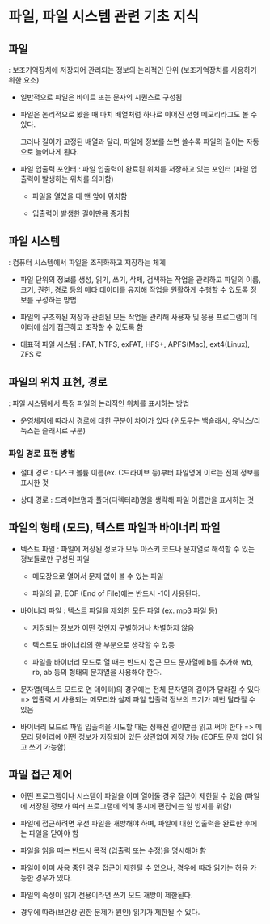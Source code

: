 # 파일, 파일 시스템 관련 기초 지식

## 파일

: 보조기억장치에 저장되어 관리되는 정보의 논리적인 단위 (보조기억장치를 사용하기 위한 요소)

* 일반적으로 파일은 바이트 또는 문자의 시퀀스로 구성됨

* 파일은 논리적으로 봤을 때 마치 배열처럼 하나로 이어진 선형 메모리라고도 볼 수 있다.

	그러나 길이가 고정된 배열과 달리, 파일에 정보를 쓰면 쓸수록 파일의 길이는 자동으로 늘어나게 된다.

* 파일 입출력 포인터 : 파일 입출력이 완료된 위치를 저장하고 있는 포인터 (파일 입출력이 발생하는 위치를 의미함)

	* 파일을 열었을 때 맨 앞에 위치함

	* 입출력이 발생한 길이만큼 증가함

## 파일 시스템

: 컴퓨터 시스템에서 파일을 조직화하고 저장하는 체계

* 파일 단위의 정보를 생성, 읽기, 쓰기, 삭제, 검색하는 작업을 관리하고 파일의 이름, 크기, 권한, 경로 등의 메타 데이터를 유지해 작업을 원활하게 수행할 수 있도록 정보를 구성하는 방법

* 파일의 구조화된 저장과 관련된 모든 작업을 관리해 사용자 및 응용 프로그램이 데이터에 쉽게 접근하고 조작할 수 있도록 함

* 대표적 파일 시스템 : FAT, NTFS, exFAT, HFS+, APFS(Mac), ext4(Linux), ZFS 로

## 파일의 위치 표현, 경로

: 파일 시스템에서 특정 파일의 논리적인 위치를 표시하는 방법

* 운영체제에 따라서 경로에 대한 구분이 차이가 있다 (윈도우는 백슬래시, 유닉스/리눅스는 슬래시로 구분)

### 파일 경로 표현 방법
* 절대 경로 : 디스크 볼륨 이름(ex. C드라이브 등)부터 파일명에 이르는 전체 정보를 표시한 것

* 상대 경로 : 드라이브명과 폴더(디렉터리)명을 생략해 파일 이름만을 표시하는 것

## 파일의 형태 (모드), 텍스트 파일과 바이너리 파일

* 텍스트 파일 : 파일에 저장된 정보가 모두 아스키 코드나 문자열로 해석할 수 있는 정보들로만 구성된 파일

	* 메모장으로 열어서 문제 없이 볼 수 있는 파일
	
	* 파일의 끝, EOF (End of File)에는 반드시 -1이 사용된다.

* 바이너리 파일 : 텍스트 파일을 제외한 모든 파일 (ex. mp3 파일 등)

	* 저장되는 정보가 어떤 것인지 구별하거나 차별하지 않음
	
	* 텍스트도 바이너리의 한 부분으로 생각할 수 있등

	* 파일을 바이너리 모드로 열 때는 반드시 접근 모드 문자열에 b를 추가해 wb, rb, ab 등의 형태의 문자열을 사용해야 한다.

* 문자열(텍스트 모드로 연 데이터)의 경우에는 전체 문자열의 길이가 달라질 수 있다 => 입출력 시 사용되는 메모리와 실제 파일 입출력 정보의 크기가 매번 달라질 수 있음

* 바이너리 모드로 파일 입출력을 시도할 때는 정해진 길이만큼 읽고 써야 한다 => 메모리 덩어리에 어떤 정보가 저장되어 있든 상관없이 저장 가능 (EOF도 문제 없이 읽고 쓰기 가능함)

## 파일 접근 제어

* 어떤 프로그램이나 시스템이 파일을 이미 열어둘 경우 접근이 제한될 수 있음 (파일에 저장된 정보가 여러 프로그램에 의해 동시에 편집되는 일 방지를 위함)

* 파일에 접근하려면 우선 파일을 개방해야 하며, 파일에 대한 입출력을 완료한 후에는 파일을 닫아야 함

* 파일을 읽을 때는 반드시 목적 (입출력 또는 수정)을 명시해야 함

* 파일이 이미 사용 중인 경우 접근이 제한될 수 있으나, 경우에 따라 읽기는 허용 가능한 경우가 있다.

* 파일의 속성이 읽기 전용이라면 쓰기 모드 개방이 제한된다.

* 경우에 따라(보안상 권한 문제가 원인) 읽기가 제한될 수 있다.